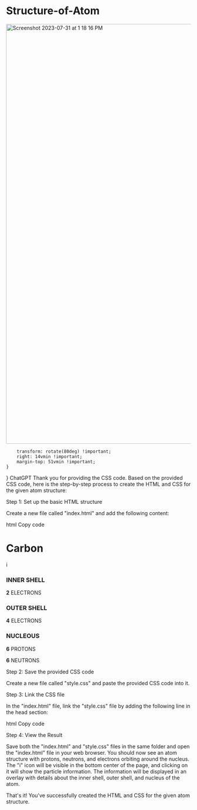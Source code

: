 # Structure-of-Atom

<img width="1141" alt="Screenshot 2023-07-31 at 1 18 16 PM" src="https://github.com/developerrahulofficial/Structure-of-Atom/assets/83329806/b5026aab-6bcc-4ac4-bcb1-450f384609e1">

		transform: rotate(80deg) !important;
		right: 14vmin !important;
		margin-top: 51vmin !important;
	}

}
ChatGPT
Thank you for providing the CSS code. Based on the provided CSS code, here is the step-by-step process to create the HTML and CSS for the given atom structure:

Step 1: Set up the basic HTML structure

Create a new file called "index.html" and add the following content:

html
Copy code
<!DOCTYPE html>
<html lang="en">
<head>
  <meta charset="UTF-8">
  <title>Structure of Atom</title>
  <link rel="stylesheet" href="./style.css">
</head>
<body>
  <h1>Carbon</h1>
  <div class="atom">
    <!-- Atom structure will be added here -->
  </div>
  <div class="show-info">i</div>
  <div class="info">
    <div class="inner-shell">     
      <div class="info-particle">
        <h3>INNER SHELL</h3>
        <p><strong>2</strong> ELECTRONS</p>
      </div>
    </div>
    <div class="outer-shell">
      <div class="info-particle">
        <h3>OUTER SHELL</h3>
        <p><strong>4</strong> ELECTRONS</p>
      </div>
    </div>
    <div class="inner-nucleous">
      <div class="info-particle">
        <h3>NUCLEOUS</h3>
        <p><strong>6</strong> PROTONS</p>
        <p><strong>6</strong> NEUTRONS</p>
      </div>
    </div>
  </div>
  <script src='https://cdnjs.cloudflare.com/ajax/libs/matter-js/0.19.0/matter.min.js'></script>
</body>
</html>
Step 2: Save the provided CSS code

Create a new file called "style.css" and paste the provided CSS code into it.

Step 3: Link the CSS file

In the "index.html" file, link the "style.css" file by adding the following line in the head section:

html
Copy code
<link rel="stylesheet" href="./style.css">
Step 4: View the Result

Save both the "index.html" and "style.css" files in the same folder and open the "index.html" file in your web browser. You should now see an atom structure with protons, neutrons, and electrons orbiting around the nucleus. The "i" icon will be visible in the bottom center of the page, and clicking on it will show the particle information. The information will be displayed in an overlay with details about the inner shell, outer shell, and nucleus of the atom.

That's it! You've successfully created the HTML and CSS for the given atom structure.

